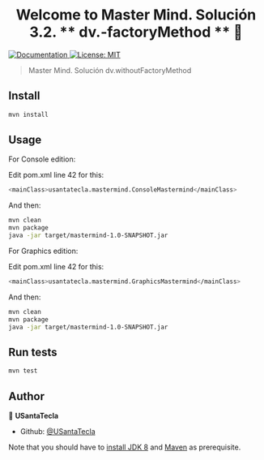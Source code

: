 <h1 align="center">Welcome to Master Mind. Solución 3.2. ** dv.-factoryMethod **
 👋</h1>
<p>
  <a href="/docs" target="_blank">
    <img alt="Documentation" src="https://img.shields.io/badge/documentation-yes-brightgreen.svg" />
  </a>
  <a href="#" target="_blank">
    <img alt="License: MIT" src="https://img.shields.io/badge/License-MIT-yellow.svg" />
  </a>
</p>

> Master Mind. Solución dv.withoutFactoryMethod

## Install

```sh
mvn install
```

## Usage

For Console edition:

Edit pom.xml line 42 for this:

```sh
<mainClass>usantatecla.mastermind.ConsoleMastermind</mainClass>
```
And then:

```sh
mvn clean
mvn package
java -jar target/mastermind-1.0-SNAPSHOT.jar
```

For Graphics edition:

Edit pom.xml line 42 for this:

```sh
<mainClass>usantatecla.mastermind.GraphicsMastermind</mainClass>
```
And then:

```sh
mvn clean
mvn package
java -jar target/mastermind-1.0-SNAPSHOT.jar
```

## Run tests

```sh
mvn test
```

## Author

👤 **USantaTecla**

* Github: [@USantaTecla](https://github.com/USantaTecla)


Note that you should have to [install JDK 8](http://www.oracle.com/technetwork/java/javase/downloads/jdk8-downloads-2133151.html) and [Maven](https://maven.apache.org/install.html) as prerequisite.
